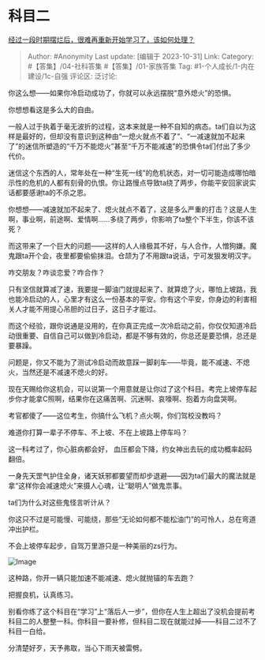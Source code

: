 # 科目二
[经过一段时期摆烂后，很难再重新开始学习了，该如何处理？](https://www.zhihu.com/question/519113606/answer/3270819585)

> Author: #Anonymity
> Last update: [编辑于 2023-10-31]
> Link:
> Category: #【答集】/04-社科答集 #【答集】/01-家族答集
> Tag: #1-个人成长/1-内在建设/1c-自强
> 评论区:
> 泛讨论:

你这么想——如果你冷启动成功了，你就可以永远摆脱“意外熄火”的恐惧。

你想想看这是多么大的自由。

一般人过于执着于毫无波折的过程，这本来就是一种不自知的病态。ta们自以为这样是最好的，但却没有意识到这种由“一熄火就点不着了”、“一减速就加不起来了”的迷信所塑造的“千万不能熄火”甚至“千万不能减速”的恐惧令ta们付出了多少代价。

迷信这个东西的人，常年处在一种“生死一线”的危机状态，对一切可能造成哪怕暗示性的危机的人都有刻骨的仇恨。你让路慢点导致ta绕了两步，你能平安回家说实话都要感谢ta的不杀之恩。

你想想——减速就加不起来了、熄火就点不着了，这是多么严重的打击？这是人生啊，事业啊，前途啊、爱情啊……多绕了两步，你影响了ta整个下半生，你该不该死？

而这带来了一个巨大的问题——这样的人人缘极其不好，与人合作，人憎狗嫌。魔鬼跟ta开个会，夜里都要偷偷抹泪。仓颉为了不用跟ta说话，宁可发狠发明汉字。

咋交朋友？咋谈恋爱？咋合作？

只有坚信就算减了速，我要提一脚油门就提起来了、就算熄了火，哪怕上坡路，我也能冷启动的人，心里才有这么一份基本的平安。你有这个平安，你身边的利害相关人才能不用提心吊胆的过日子，这日子才能过。

而这个经验，跟你说通是没用的，在你真正完成一次冷启动之前，你仅仅知道冷启动很重要、自信自己可以做到冷启动，都是不够有效的，你总还是要恐惧，总还是要暴躁。

问题是，你又不能为了测试冷启动而故意踩一脚刹车——毕竟，能不减速、不熄火，当然还是不减速不熄火的好。

现在天赐给你这机会，可以说第一个用意就是让你过了这个科目。考完上坡停车起步你才能拿C照啊，结果你在这痛苦啊、沉迷啊、哀嚎啊、抱着方向盘哭啊。

考官都傻了——这位考生，你搞什么飞机？点火啊，你们驾校没教吗？

难道你打算一辈子不停车、不上坡、不在上坡路上停车吗？

这一科考过了，你心脏病都会好， 血压都会下降，约女神出去玩的成功概率起码翻倍。

一身先天罡气护住全身，诸天妖邪都要望而却步退避——因为ta们最大的魔法就是拿“这样你会减速熄火”来摄人心魂，让“聪明人”做鬼祟事。

ta们为什么对这些鬼怪言听计从？

你这只不过是可能慢、可能绕，那些“无论如何都不能松油门”的可怜人，总在弯道冲出护栏。

不会上坡停车起步，自驾万里游只是一种美丽的zs行为。

![Image](https://pic1.zhimg.com/50/v2-30f1c715c5643d993e73b7d23bec4eb2_720w.jpg?source=1940ef5c)

这种路，你开一辆只能加速不能减速、熄火就抛锚的车去跑？

把握良机，认真练习。

别看你练了这个科目在“学习”上“落后人一步”，但你在人生上超出了没机会提前考科目二的人整整一科。你科目一要补修，但科目二现在就能过掉——科目二过不了科目一白给。

分清楚好歹，天予弗取，当心下雨天被雷劈。
